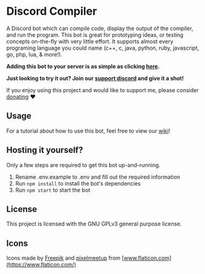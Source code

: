 # Discord Compiler
A Discord bot which can compile code, display the output of the compiler, and run the program. This bot is great for prototyping ideas, or testing concepts on-the-fly with very little effort. It supports almost every programing language you could name (c++, c, java, python, ruby, javascript, go, php, lua, & more!). 

**Adding this bot to your server is as simple as clicking [here](https://discordapp.com/oauth2/authorize?client_id=504095380166803466&scope=bot&permissions=388160).**

**Just looking to try it out? Join our [support discord](https://discord.gg/ExraTaJ) and give it a shot!**

If you enjoy using this project and would like to support me, please consider [donating](https://donatebot.io/checkout/505721414662225921) ❤️


## Usage
For a tutorial about how to use this bot, feel free to view our [wiki](https://github.com/Headline/discord-compiler/wiki)!

## Hosting it yourself?
Only a few steps are required to get this bot up-and-running.
1) Rename .env.example to .env and fill out the required information
2) Run `npm install` to install the bot's dependencies
3) Run `npm start` to start the bot

## License
This project is licensed with the GNU GPLv3 general purpose license.

## Icons
Icons made by [Freepik](https://www.flaticon.com/authors/freepik) and [pixelmeetup](https://www.flaticon.com/authors/pixelmeetup) from [www.flaticon.com](https://www.flaticon.com/)

